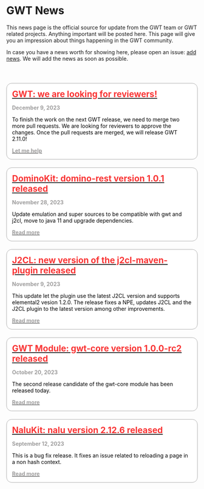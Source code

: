 GWT News
===

This news page is the official source for update from the GWT team or GWT related projects. Anything important will be posted here. This page will give you an impression about things happening in the GWT community. 

In case you have a news worth for showing here, please open an issue: [add news](https://github.com/gwtproject/gwt-site/issues).
We will add the news as soon as possible.

<style>
.container-list-news {
    display: flex;
    flex-direction: column; 
    margin-top: 4em; 
    grid-gap: 1.5em;
    gap: 1.5em;
    box-sizing: border-box;
    /*border: 0 solid white;*/
    width: 100%
}

.container-news {
    padding: 1em;
    border: 1px solid darkgrey;
    border-radius: 1em;
    background: white;
}

.container-headline {
    color: #f93535;
    text-decoration: none;
    font-weight: bold;
    font-size: 160%;    
}

.container-date {
    padding: 1em 0 0 0;
    font-weight: bold;
    color: #9e9d9d;
}

.container-text {
    padding: 1em 0 0 0;
    color: black;
}

.container-link {
    padding: 1em 0 0 0;
    font-weight: bold;
    color: #9e9d9d;
}
</style>
<div class="container-list-news">
    <div class="container-news">
        <a href="https://matrix.to/#/#gwtproject_gwt:gitter.im" target="_blank">
            <div class="container-headline">
                GWT: we are looking for reviewers!
            </div>
        </a>
        <div class="container-date">
            December 9, 2023
        </div>
        <div class="container-text">
            To finish the work on the next GWT release, we need to merge two more pull requests. We are looking for reviewers to approve the changes. Once the pull requests are merged, we will release GWT 2.11.0!
        </div>
           <a href="https://matrix.to/#/#gwtproject_gwt:gitter.im" target="_blank">
            <div class="container-link">
                Let me help 
            </div>
        </a>
    </div>
    <div class="container-news">
        <a href="https://github.com/DominoKit/domino-rest/releases/tag/1.0.1" target="_blank">
            <div class="container-headline">
                DominoKit: domino-rest version 1.0.1 released
            </div>
        </a>
        <div class="container-date">
            November 28, 2023
        </div>
        <div class="container-text">
            Update emulation and super sources to be compatible with gwt and j2cl, move to java 11 and upgrade dependencies.
        </div>
           <a href="https://github.com/DominoKit/domino-rest/releases/tag/1.0.1" target="_blank">
            <div class="container-link">
                Read more
            </div>
        </a>
    </div>
    <div class="container-news">
        <a href="https://github.com/Vertispan/j2clmavenplugin/releases/tag/v0.22.0" target="_blank">
            <div class="container-headline">
                J2CL: new version of the j2cl-maven-plugin released
            </div>
        </a>
        <div class="container-date">
            November 9, 2023
        </div>
        <div class="container-text">
            This update let the plugin use the latest J2CL version and supports elemental2 vesion 1.2.0. The release fixes a NPE, updates J2CL and the J2CL plugin to the latest version among other improvements.
        </div>
           <a href="https://github.com/Vertispan/j2clmavenplugin/releases/tag/v0.22.0" target="_blank">
            <div class="container-link">
                Read more
            </div>
        </a>
    </div>
    <div class="container-news">
        <a href="https://github.com/gwtproject/gwt-core/releases/tag/v1.0.0-RC2" target="_blank">
            <div class="container-headline">
                GWT Module: gwt-core version 1.0.0-rc2 released
            </div>
        </a>
        <div class="container-date">
            October 20, 2023
        </div>
        <div class="container-text">
            The second release candidate of the gwt-core module has been released today.
        </div>
        <a href="https://github.com/gwtproject/gwt-core/releases/tag/v1.0.0-RC2" target="_blank">
            <div class="container-link">
                Read more
            </div>
        </a>
  </div>
    <div class="container-news">
        <a href="https://github.com/NaluKit/nalu/releases/tag/2.12.6" target="_blank">
            <div class="container-headline">
                NaluKit: nalu version 2.12.6 released
            </div>
        </a>
        <div class="container-date">
            September 12, 2023
        </div>
        <div class="container-text">
            This is a bug fix release. It fixes an issue related to reloading a page in a non hash context.
        </div>
        <a href="https://github.com/NaluKit/nalu/releases/tag/2.12.6" target="_blank">
            <div class="container-link">
                Read more
            </div>
        </a>
  </div>
</div>




